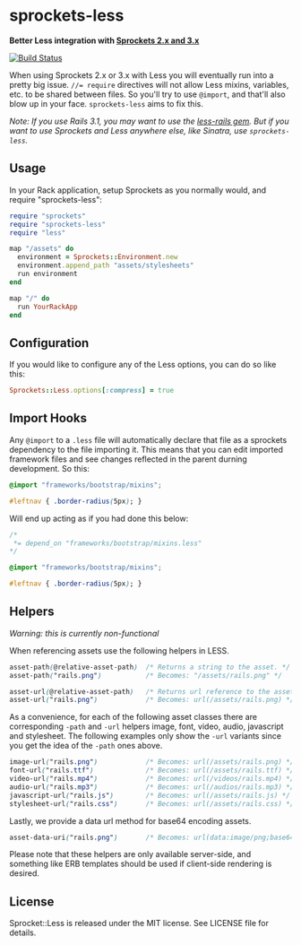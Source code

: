 # sprockets-less

**Better Less integration with [Sprockets 2.x and 3.x](http://github.com/sstephenson/sprockets)**

[![Build Status](https://travis-ci.org/lloeki/sprockets-less.svg?branch=master)](https://travis-ci.org/lloeki/sprockets-less)

When using Sprockets 2.x or 3.x with Less you will eventually run into a pretty big issue. `//= require` directives will not allow Less mixins, variables, etc. to be shared between files. So you'll try to use `@import`, and that'll also blow up in your face. `sprockets-less` aims to fix this.

_Note: If you use Rails 3.1, you may want to use the [less-rails gem](http://github.com/rails/less-rails). But if you want to use Sprockets and Less anywhere else, like Sinatra, use `sprockets-less`._

## Usage

In your Rack application, setup Sprockets as you normally would, and require "sprockets-less":

``` ruby
require "sprockets"
require "sprockets-less"
require "less"

map "/assets" do
  environment = Sprockets::Environment.new
  environment.append_path "assets/stylesheets"
  run environment
end

map "/" do
  run YourRackApp
end
```

## Configuration

If you would like to configure any of the Less options, you can do so like this:

```ruby
Sprockets::Less.options[:compress] = true
```

## Import Hooks

Any `@import` to a `.less` file will automatically declare that file as a sprockets dependency to the file importing it. This means that you can edit imported framework files and see changes reflected in the parent durning development. So this:

```css
@import "frameworks/bootstrap/mixins";

#leftnav { .border-radius(5px); }
```

Will end up acting as if you had done this below:

```css
/*
 *= depend_on "frameworks/bootstrap/mixins.less"
*/

@import "frameworks/bootstrap/mixins";

#leftnav { .border-radius(5px); }
```

## Helpers

*Warning: this is currently non-functional*

When referencing assets use the following helpers in LESS.

```css
asset-path(@relative-asset-path)  /* Returns a string to the asset. */
asset-path("rails.png")           /* Becomes: "/assets/rails.png" */

asset-url(@relative-asset-path)   /* Returns url reference to the asset. */
asset-url("rails.png")            /* Becomes: url(/assets/rails.png) */
```

As a convenience, for each of the following asset classes there are corresponding `-path` and `-url` helpers image, font, video, audio, javascript and stylesheet. The following examples only show the `-url` variants since you get the idea of the `-path` ones above.

```css
image-url("rails.png")            /* Becomes: url(/assets/rails.png) */
font-url("rails.ttf")             /* Becomes: url(/assets/rails.ttf) */
video-url("rails.mp4")            /* Becomes: url(/videos/rails.mp4) */
audio-url("rails.mp3")            /* Becomes: url(/audios/rails.mp3) */
javascript-url("rails.js")        /* Becomes: url(/assets/rails.js) */
stylesheet-url("rails.css")       /* Becomes: url(/assets/rails.css) */
```

Lastly, we provide a data url method for base64 encoding assets.

```css
asset-data-uri("rails.png")       /* Becomes: url(data:image/png;base64,iVBORw0K...) */
```

Please note that these helpers are only available server-side, and something like ERB templates should be used if client-side rendering is desired.


## License

Sprocket::Less is released under the MIT license. See LICENSE file for details.
